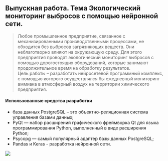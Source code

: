 ## Выпускная работа. Тема Экологический мониторинг выбросов с помощью нейронной сети.

>  Любое промышленное предприятие, связанное с механизированными производственными процессами, не обходится без выбросов загрязняющих веществ. Они неблаготворно влияют на окружающую среду. Для этого предприятия проводят экологический мониторинг выбросов с помощью дорогостоящих оборудований, которые занимают продолжительное время на обработку результатов.
<br> Цель работы – разработать нейросетевой программный комплекс, с помощью которого осуществлялся бы ежедневный мониторинг аммиака в атмосферный воздух на территории химического предприятия.

#### Использованные средства разработки
 * база данных PostgreSQL – это объектно-реляционная система управления базами данных;
* PyQt — набор расширений графического фреймворка Qt для языка программирования Python, выполненный в виде расширения Python;
* Psycopg — самый популярный адаптер базы данных PostgreSQL;
* Pandas и Keras - разработка нейронной сети.

![](https://github.com/kya28/finally_project_in_university.git/test.png)